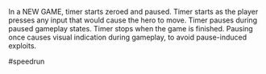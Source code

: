 In a NEW GAME, timer starts zeroed and paused. Timer starts as the player presses any input that would cause the hero to move. Timer pauses during paused gameplay states. Timer stops when the game is finished. Pausing once causes visual indication during gameplay, to avoid pause-induced exploits.

#speedrun